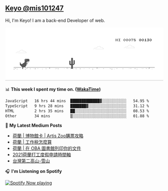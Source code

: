 ## [Keyo @mis101247](https://github.com/mis101247/mis101247.github.io)

Hi, I'm Keyo! I am a back-end Developer of web. 


![image](https://github.com/mis101247/mis101247/blob/master/dino.gif)

📊 **This week I spent my time on. ([WakaTime](https://wakatime.com/@66242878-3a41-446c-852d-cafde411a834))**
<!--START_SECTION:waka-->

```text
JavaScript   16 hrs 44 mins  █████████████▓░░░░░░░░░░░   54.95 %
TypeScript   9 hrs 28 mins   ███████▓░░░░░░░░░░░░░░░░░   31.12 %
HTML         2 hrs 35 mins   ██░░░░░░░░░░░░░░░░░░░░░░░   08.53 %
Other        34 mins         ▒░░░░░░░░░░░░░░░░░░░░░░░░   01.88 %
```

<!--END_SECTION:waka-->

📕 **My Latest Medium Posts**

<!-- BLOG-POST-LIST:START -->
- [荷蘭 | 博物館卡 | Artis Zoo購票攻略](https://medium.com/mis101247/%E8%8D%B7%E8%98%AD-%E5%8D%9A%E7%89%A9%E9%A4%A8%E5%8D%A1-artis-zoo%E8%B3%BC%E7%A5%A8%E6%94%BB%E7%95%A5-9a67b22c62c?source=rss-1d2d8876197b------2)
- [荷蘭 | 工作税怎麼算](https://medium.com/mis101247/%E8%8D%B7%E8%98%AD%E5%B7%A5%E4%BD%9C%E7%A8%8E%E6%80%8E%E9%BA%BC%E7%AE%97-bc320d353469?source=rss-1d2d8876197b------2)
- [荷蘭 | 在 OBA 圖書館列印你的文件](https://medium.com/mis101247/%E5%9C%A8-oba-%E5%9C%96%E6%9B%B8%E9%A4%A8%E5%88%97%E5%8D%B0%E4%BD%A0%E7%9A%84%E6%96%87%E4%BB%B6-6bc61fda37cd?source=rss-1d2d8876197b------2)
- [2021荷蘭打工度假申請時間軸](https://medium.com/mis101247/2021%E8%8D%B7%E8%98%AD%E6%89%93%E5%B7%A5%E5%BA%A6%E5%81%87%E7%94%B3%E8%AB%8B%E6%99%82%E9%96%93%E8%BB%B8-a2e781bd2043?source=rss-1d2d8876197b------2)
- [台灣第二高山-雪山](https://medium.com/mis101247/%E5%8F%B0%E7%81%A3%E7%AC%AC%E4%BA%8C%E9%AB%98%E5%B1%B1-%E9%9B%AA%E5%B1%B1-8b5d45c07c9?source=rss-1d2d8876197b------2)
<!-- BLOG-POST-LIST:END -->

🎧 **I'm Listening on Spotify**

[<img src="https://spotify-now-playing-nu.vercel.app/api/spotify-playing" alt="Spotify Now playing" width="50%" />](https://open.spotify.com/user/21dqdh3gswmbyofjbihypdqba)
